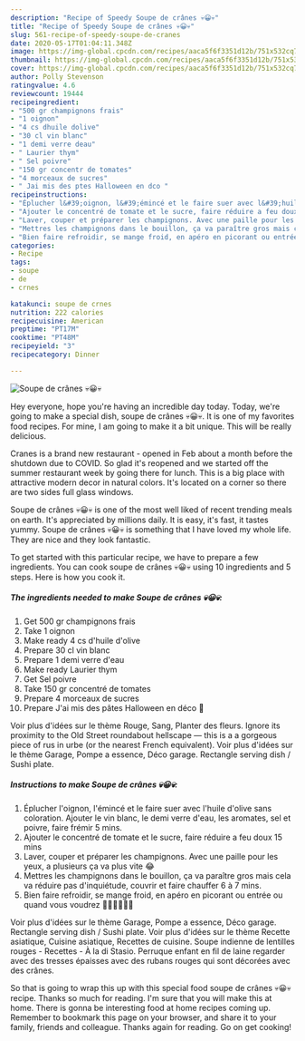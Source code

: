 ```yaml
---
description: "Recipe of Speedy Soupe de crânes 💀😀💀"
title: "Recipe of Speedy Soupe de crânes 💀😀💀"
slug: 561-recipe-of-speedy-soupe-de-cranes
date: 2020-05-17T01:04:11.348Z
image: https://img-global.cpcdn.com/recipes/aaca5f6f3351d12b/751x532cq70/soupe-de-cranes-💀😀💀-photo-principale-de-la-recette.jpg
thumbnail: https://img-global.cpcdn.com/recipes/aaca5f6f3351d12b/751x532cq70/soupe-de-cranes-💀😀💀-photo-principale-de-la-recette.jpg
cover: https://img-global.cpcdn.com/recipes/aaca5f6f3351d12b/751x532cq70/soupe-de-cranes-💀😀💀-photo-principale-de-la-recette.jpg
author: Polly Stevenson
ratingvalue: 4.6
reviewcount: 19444
recipeingredient:
- "500 gr champignons frais"
- "1 oignon"
- "4 cs dhuile dolive"
- "30 cl vin blanc"
- "1 demi verre deau"
- " Laurier thym"
- " Sel poivre"
- "150 gr concentr de tomates"
- "4 morceaux de sucres"
- " Jai mis des ptes Halloween en dco "
recipeinstructions:
- "Éplucher l&#39;oignon, l&#39;émincé et le faire suer avec l&#39;huile d&#39;olive sans coloration. Ajouter le vin blanc, le demi verre d&#39;eau, les aromates, sel et poivre, faire frémir 5 mins."
- "Ajouter le concentré de tomate et le sucre, faire réduire a feu doux 15 mins"
- "Laver, couper et préparer les champignons. Avec une paille pour les yeux, a plusieurs ça va plus vite 😂"
- "Mettres les champignons dans le bouillon, ça va paraître gros mais cela va réduire pas d&#39;inquiétude, couvrir et faire chauffer 6 à 7 mins."
- "Bien faire refroidir, se mange froid, en apéro en picorant ou entrée ou quand vous voudrez 🎃💀🦇🎃💀🦇"
categories:
- Recipe
tags:
- soupe
- de
- crnes

katakunci: soupe de crnes 
nutrition: 222 calories
recipecuisine: American
preptime: "PT17M"
cooktime: "PT48M"
recipeyield: "3"
recipecategory: Dinner

---
```



![Soupe de crânes 💀😀💀](https://img-global.cpcdn.com/recipes/aaca5f6f3351d12b/751x532cq70/soupe-de-cranes-💀😀💀-photo-principale-de-la-recette.jpg)

Hey everyone, hope you're having an incredible day today. Today, we're going to make a special dish, soupe de crânes 💀😀💀. It is one of my favorites food recipes. For mine, I am going to make it a bit unique. This will be really delicious.

Cranes is a brand new restaurant - opened in Feb about a month before the shutdown due to COVID. So glad it&#39;s reopened and we started off the summer restaurant week by going there for lunch. This is a big place with attractive modern decor in natural colors. It&#39;s located on a corner so there are two sides full glass windows.

Soupe de crânes 💀😀💀 is one of the most well liked of recent trending meals on earth. It's appreciated by millions daily. It is easy, it's fast, it tastes yummy. Soupe de crânes 💀😀💀 is something that I have loved my whole life. They are nice and they look fantastic.


To get started with this particular recipe, we have to prepare a few ingredients. You can cook soupe de crânes 💀😀💀 using 10 ingredients and 5 steps. Here is how you cook it.

<!--inarticleads1-->

##### The ingredients needed to make Soupe de crânes 💀😀💀:

1. Get 500 gr champignons frais
1. Take 1 oignon
1. Make ready 4 cs d&#39;huile d&#39;olive
1. Prepare 30 cl vin blanc
1. Prepare 1 demi verre d&#39;eau
1. Make ready  Laurier thym
1. Get  Sel poivre
1. Take 150 gr concentré de tomates
1. Prepare 4 morceaux de sucres
1. Prepare  J&#39;ai mis des pâtes Halloween en déco 🎃


Voir plus d&#39;idées sur le thème Rouge, Sang, Planter des fleurs. Ignore its proximity to the Old Street roundabout hellscape — this is a a gorgeous piece of rus in urbe (or the nearest French equivalent). Voir plus d&#39;idées sur le thème Garage, Pompe a essence, Déco garage. Rectangle serving dish / Sushi plate. 

<!--inarticleads2-->

##### Instructions to make Soupe de crânes 💀😀💀:

1. Éplucher l&#39;oignon, l&#39;émincé et le faire suer avec l&#39;huile d&#39;olive sans coloration. Ajouter le vin blanc, le demi verre d&#39;eau, les aromates, sel et poivre, faire frémir 5 mins.
1. Ajouter le concentré de tomate et le sucre, faire réduire a feu doux 15 mins
1. Laver, couper et préparer les champignons. Avec une paille pour les yeux, a plusieurs ça va plus vite 😂
1. Mettres les champignons dans le bouillon, ça va paraître gros mais cela va réduire pas d&#39;inquiétude, couvrir et faire chauffer 6 à 7 mins.
1. Bien faire refroidir, se mange froid, en apéro en picorant ou entrée ou quand vous voudrez 🎃💀🦇🎃💀🦇


Voir plus d&#39;idées sur le thème Garage, Pompe a essence, Déco garage. Rectangle serving dish / Sushi plate. Voir plus d&#39;idées sur le thème Recette asiatique, Cuisine asiatique, Recettes de cuisine. Soupe indienne de lentilles rouges - Recettes - À la di Stasio. Perruque enfant en fil de laine regarder avec des tresses épaisses avec des rubans rouges qui sont décorées avec des crânes. 

So that is going to wrap this up with this special food soupe de crânes 💀😀💀 recipe. Thanks so much for reading. I'm sure that you will make this at home. There is gonna be interesting food at home recipes coming up. Remember to bookmark this page on your browser, and share it to your family, friends and colleague. Thanks again for reading. Go on get cooking!
